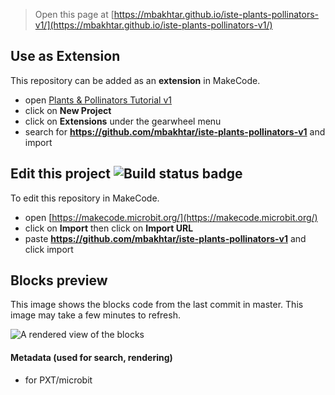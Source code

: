 
> Open this page at [https://mbakhtar.github.io/iste-plants-pollinators-v1/](https://mbakhtar.github.io/iste-plants-pollinators-v1/)

## Use as Extension

This repository can be added as an **extension** in MakeCode.

* open [Plants & Pollinators Tutorial v1](https://makecode.microbit.org/#tutorial:github:mbakhtar/iste-plants-pollinators-v1/plantsnpollinators)
* click on **New Project**
* click on **Extensions** under the gearwheel menu
* search for **https://github.com/mbakhtar/iste-plants-pollinators-v1** and import

## Edit this project ![Build status badge](https://github.com/mbakhtar/iste-plants-pollinators-v1/workflows/MakeCode/badge.svg)

To edit this repository in MakeCode.

* open [https://makecode.microbit.org/](https://makecode.microbit.org/)
* click on **Import** then click on **Import URL**
* paste **https://github.com/mbakhtar/iste-plants-pollinators-v1** and click import

## Blocks preview

This image shows the blocks code from the last commit in master.
This image may take a few minutes to refresh.

![A rendered view of the blocks](https://github.com/mbakhtar/iste-plants-pollinators-v1/raw/master/.github/makecode/blocks.png)

#### Metadata (used for search, rendering)

* for PXT/microbit
<script src="https://makecode.com/gh-pages-embed.js"></script><script>makeCodeRender("{{ site.makecode.home_url }}", "{{ site.github.owner_name }}/{{ site.github.repository_name }}");</script>
